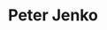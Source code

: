 ---
SICRIS: 15295
draft: false
fixName: peter_jenko
location: R3.46 - Služba za komuniciranje
mailInfo: peter.jenko@fri.uni-lj.si
officeHours: null
profName: Peter Jenko
profTitle: Communication Department
telephoneInfo: null
title: Peter Jenko
---